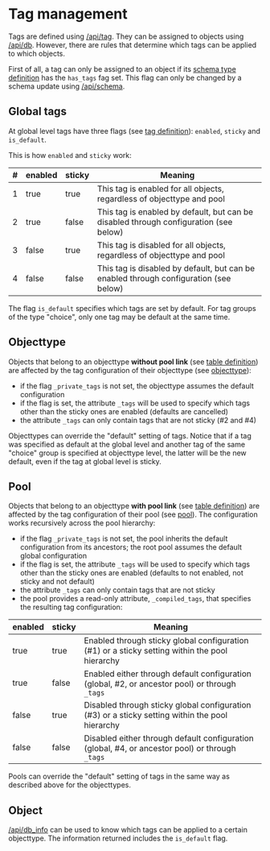 # Tag management

Tags are defined using [/api/tag](/technical/api/tags/tags.md). They can be assigned to objects using [/api/db](/technical/api/db/db.md).
However, there are rules that determine which tags can be applied to which objects.

First of all, a tag can only be assigned to an object if its [schema type definition](/technical/types/schema/schema.md#table)
has the `has_tags` fag set. This flag can only be changed by a schema update using [/api/schema](/technical/api/schema/schema.md).

## Global tags

At global level tags have three flags (see [tag definition](/technical/types/tag/tag.md#tag)): `enabled`, `sticky` and `is_default`.

This is how `enabled` and `sticky` work:

| # | enabled | sticky | Meaning |
|---|---------|--------|---------|
| 1 | true    | true   | This tag is enabled for all objects, regardless of objecttype and pool |
| 2 | true    | false  | This tag is enabled by default, but can be disabled through configuration (see below) |
| 3 | false   | true   | This tag is disabled for all objects, regardless of objecttype and pool |
| 4 | false   | false  | This tag is disabled by default, but can be enabled through configuration (see below) |

The flag `is_default` specifies which tags are set by default. For tag groups of the type "choice", only one tag may be default
at the same time.

## Objecttype

Objects that belong to an objecttype **without pool link** (see [table definition](/technical/types/schema/schema.md#table))
are affected by the tag configuration of their objecttype (see [objecttype](/technical/types/objecttype/objecttype.md)):

- if the flag `_private_tags` is not set, the objecttype assumes the default configuration
- if the flag is set, the attribute `_tags` will be used to specify which tags other than the sticky ones are enabled (defaults are cancelled)
- the attribute `_tags` can only contain tags that are not sticky (#2 and #4)

Objecttypes can override the "default" setting of tags. Notice that if a tag was specified as default at the global level
and another tag of the same "choice" group is specified at objecttype level, the latter will be the new default, even if
the tag at global level is sticky.

## Pool

Objects that belong to an objecttype **with pool link** (see [table definition](/technical/types/schema/schema.md#table))
are affected by the tag configuration of their pool (see [pool](/technical/types/pool/pool.md)). The configuration works
recursively across the pool hierarchy:

- if the flag `_private_tags` is not set, the pool inherits the default configuration from its ancestors; the root
  pool assumes the default global configuration
- if the flag is set, the attribute `_tags` will be used to specify which tags other than the sticky ones are enabled
  (defaults to not enabled, not sticky and not default)
- the attribute `_tags` can only contain tags that are not sticky
- the pool provides a read-only attribute, `_compiled_tags`, that specifies the resulting tag configuration:

| enabled | sticky | Meaning |
|---------|--------|---------|
| true    | true   | Enabled through sticky global configuration (#1) or a sticky setting within the pool hierarchy |
| true    | false  | Enabled either through default configuration (global, #2, or ancestor pool) or through `_tags` |
| false   | true   | Disabled through sticky global configuration (#3) or a sticky setting within the pool hierarchy |
| false   | false  | Disabled either through default configuration (global, #4, or ancestor pool) or through `_tags` |

Pools can override the "default" setting of tags in the same way as described above for the objecttypes.

## Object

[/api/db_info](/technical/api/db_info/db_info.md) can be used to know which tags can be applied to a certain objecttype. The information
returned includes the `is_default` flag.


